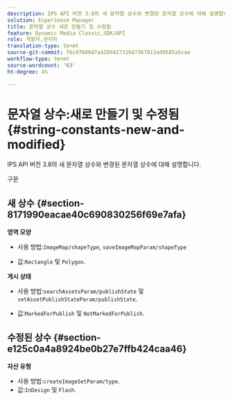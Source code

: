 ```yaml
---
description: IPS API 버전 3.8의 새 문자열 상수와 변경된 문자열 상수에 대해 설명합니다.
solution: Experience Manager
title: 문자열 상수 새로 만들기 및 수정됨
feature: Dynamic Media Classic,SDK/API
role: 개발자,관리자
translation-type: tm+mt
source-git-commit: f6c97606d7a4209427316d7367013ad9585a5cae
workflow-type: tm+mt
source-wordcount: '63'
ht-degree: 4%

---
```



# 문자열 상수:새로 만들기 및 수정됨{#string-constants-new-and-modified}

IPS API 버전 3.8의 새 문자열 상수와 변경된 문자열 상수에 대해 설명합니다.

구문

## 새 상수 {#section-8171990eacae40c690830256f69e7afa}

**영역 모양**

* 사용 방법:`ImageMap/shapeType`, `saveImageMapParam/shapeType`

* 값:`Rectangle` 및 `Polygon`.

**게시 상태**

* 사용 방법:`searchAssetsParam/publishState` 및 `setAssetPublishStateParam/publishState`.

* 값:`MarkedForPublish` 및 `NotMarkedForPublish`.

## 수정된 상수 {#section-e125c0a4a8924be0b27e7ffb424caa46}

**자산 유형**

* 사용 방법:`createImageSetParam/type`.
* 값:`InDesign` 및 `Flash`.

